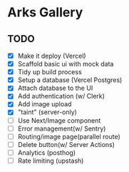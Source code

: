 # Arks Gallery

## TODO

- [x] Make it deploy (Vercel)
- [x] Scaffold basic ui with mock data
- [x] Tidy up build process
- [x] Setup a database (Vercel Postgres)
- [x] Attach database to the UI
- [x] Add authentication (w/ Clerk)
- [x] Add image upload
- [x] "taint" (server-only)
- [ ] Use Next/Image component
- [ ] Error management(w/ Sentry)
- [ ] Routing/image page(parallel route)
- [ ] Delete button(w/ Server Actions)
- [ ] Analytics (posthog)
- [ ] Rate limiting (upstash)
